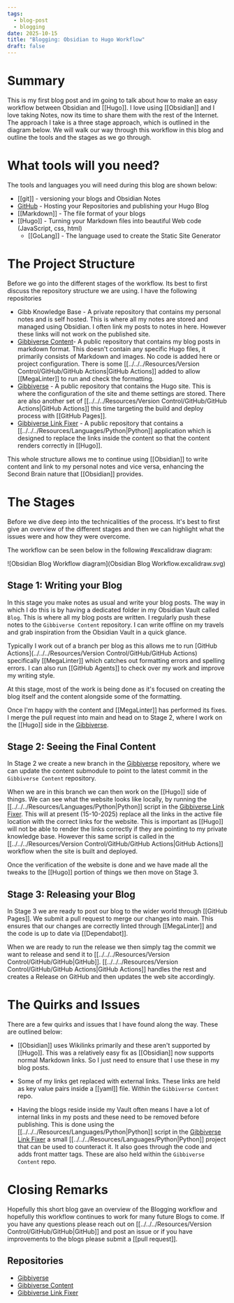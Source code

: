 ```yaml
---
tags:
  - blog-post
  - blogging
date: 2025-10-15
title: "Blogging: Obsidian to Hugo Workflow"
draft: false
---
```

# Summary

This is my first blog post and im going to talk about how to make an easy workflow between Obsidian and [[Hugo]]. I love using [[Obsidian]] and I love taking Notes, now its time to share them with the rest of the Internet. The approach I take is a three stage approach, which is outlined in the diagram below. We will walk our way through this workflow in this blog and outline the tools and the stages as we go through.

# What tools will you need?

The tools and languages you will need during this blog are shown below:

- [[git]] - versioning your blogs and Obsidian Notes
- [GitHub](https://github.com/ScottGibb) - Hosting your Repositories and publishing your Hugo Blog
- [[Markdown]] - The file format of your blogs
- [[Hugo]] - Turning your Markdown files into beautiful Web code (JavaScript, css, html)
  - [[GoLang]] - The language used to create the Static Site Generator

# The Project Structure

Before we go into the different stages of the workflow. Its best to first discuss the repository structure we are using. I have the following repositories

- Gibb Knowledge Base - A private repository that contains my personal notes and is self hosted. This is where all my notes are stored and managed using Obsidian. I often link my posts to notes in here. However these links will not work on the published site.
- [Gibbiverse Content](https://github.com/ScottGibb/blog-posts)- A public repository that contains my blog posts in markdown format. This doesn't contain any specific Hugo files, it primarily consists of Markdown and images. No code is added here or project configuration. There is some [[../../../Resources/Version Control/GitHub/GitHub Actions|GitHub Actions]] added to allow [[MegaLinter]] to run and check the formatting.
- [Gibbiverse](https://github.com/ScottGibb/Gibbiverse) - A public repository that contains the Hugo site. This is where the configuration of the site and theme settings are stored. There are also another set of [[../../../Resources/Version Control/GitHub/GitHub Actions|GitHub Actions]] this time targeting the build and deploy process with [[GitHub Pages]].
- [Gibbiverse Link Fixer](https://github.com/ScottGibb/Gibbiverse) - A public repository that contains a [[../../../Resources/Languages/Python|Python]] application which is designed to replace the links inside the content so that the content renders correctly in [[Hugo]].

This whole structure allows me to continue using [[Obsidian]] to write content and link to my personal notes and vice versa, enhancing the Second Brain nature that [[Obsidian]] provides.

# The Stages

Before we dive deep into the technicalities of the process. It's best to first give an overview of the different stages and then we can highlight what the issues were and how they were overcome.

The workflow can be seen below in the following #excalidraw diagram:

![Obsidian Blog Workflow diagram](Obsidian Blog Workflow.excalidraw.svg)

## Stage 1: Writing your Blog

In this stage you make notes as usual and write your blog posts. The way in which I do this is by having a dedicated folder in my Obsidian Vault called `Blog`. This is where all my blog posts are written. I regularly push these notes to the `Gibbiverse Content` repository. I can write offline on my travels and grab inspiration from the Obsidian Vault in a quick glance.

Typically I work out of a branch per blog as this allows me to run [GitHub Actions](../../../Resources/Version Control/GitHub/GitHub Actions) specifically [[MegaLinter]] which catches out formatting errors and spelling errors. I can also run  [[GitHub Agents]] to check over my work and improve my writing style.

At this stage, most of the work is being done as it's focused on creating the blog itself and the content alongside some of the formatting.

Once I'm happy with the content and [[MegaLinter]] has performed its fixes. I merge the pull request into main and head on to Stage 2, where I work on the [[Hugo]] side in the [Gibbiverse](https://github.com/ScottGibb/Gibbiverse).

## Stage 2: Seeing the Final Content

In Stage 2 we create a new branch in the [Gibbiverse](https://github.com/ScottGibb/Gibbiverse) repository, where we can update the content submodule to point to the latest commit in the `Gibbiverse Content` repository.

When we are in this branch we can then work on the [[Hugo]] side of things. We can see what the website looks like locally, by running the [[../../../Resources/Languages/Python|Python]] script in the [Gibbiverse Link Fixer](https://github.com/ScottGibb/Gibbiverse-Link-Fixer). This will at present (15-10-2025) replace all the links in the active file location with the correct links for the website. This is important as [[Hugo]] will not be able to render the links correctly if they are pointing to my private knowledge base. However this same script is called in the [[../../../Resources/Version Control/GitHub/GitHub Actions|GitHub Actions]] workflow when the site is built and deployed.

Once the verification of the website is done and we have made all the tweaks to the [[Hugo]] portion of things we then move on Stage 3.

## Stage 3: Releasing your Blog

In Stage 3 we are ready to post our blog to the wider world through [[GitHub Pages]].  We submit a pull request to merge our changes into main. This ensures that our changes are correctly linted through [[MegaLinter]] and the code is up to date via [[Dependabot]].

When we are ready to run the release we then simply tag the commit we want to release and send it to [[../../../Resources/Version Control/GitHub/GitHub|GitHub]]. [[../../../Resources/Version Control/GitHub/GitHub Actions|GitHub Actions]] handles the rest and creates a Release on GitHub and then updates the web site accordingly.

# The Quirks and Issues

There are a few quirks and issues that I have found along the way. These are outlined below:

- [[Obsidian]] uses Wikilinks primarily and these aren't supported by [[Hugo]]. This was a relatively easy fix as [[Obsidian]] now supports normal Markdown links. So I just need to ensure that I use these in my blog posts.

- Some of my links get replaced with external links. These links are held as key value pairs inside a [[yaml]] file. Within the `Gibbiverse Content` repo.

- Having the blogs reside inside my Vault often means I have a lot of internal links in my posts and these need to be removed before publishing. This is done using the [[../../../Resources/Languages/Python|Python]] script in the [Gibbiverse Link Fixer](https://github.com/ScottGibb/Gibbiverse-Link-Fixer) a small [[../../../Resources/Languages/Python|Python]] project that can be used to counteract it. It also goes through the code and adds front matter tags. These are also held within the `Gibbiverse Content` repo.

# Closing Remarks

Hopefully this short blog gave an overview of the Blogging workflow and hopefully this workflow continues to work for many future Blogs to come. If you have any questions please reach out on [[../../../Resources/Version Control/GitHub/GitHub|GitHub]] and post an issue or if you have improvements to the blogs please submit a [[pull request]].

## Repositories

- [Gibbiverse](https://github.com/ScottGibb/Gibbiverse)
- [Gibbiverse Content](https://github.com/ScottGibb/Gibbiverse-Content)
- [Gibbiverse Link Fixer](https://github.com/ScottGibb/Gibbiverse-Link-Fixer)

